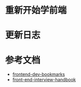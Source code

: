 # 重新开始学前端



# 更新日志


# 参考文档
* [frontend-dev-bookmarks](https://github.com/dypsilon/frontend-dev-bookmarks)
* [front-end-interview-handbook](https://github.com/yangshun/front-end-interview-handbook)

